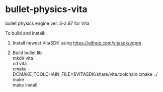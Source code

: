 # bullet-physics-vita
bullet physics engine ver. 3-2.87 for Vita

To build and install:

1. Install newest VitaSDK using https://github.com/vitasdk/vdpm  

2. Build bullet lib  
   mkdir vita  
   cd vita  
   cmake -DCMAKE_TOOLCHAIN_FILE=$VITASDK/share/vita.toolchain.cmake ../  
   make  
   make install  
   
